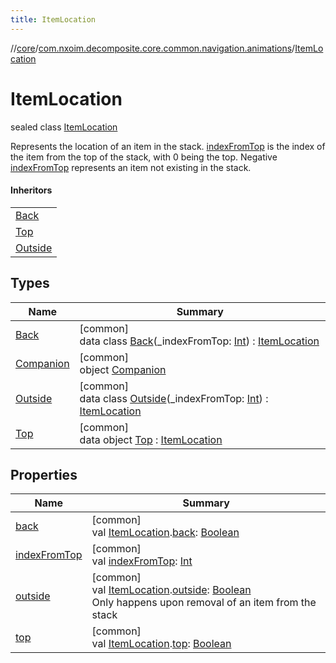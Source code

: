 ```yaml
---
title: ItemLocation
---
```

//[core](../../../index.html)/[com.nxoim.decomposite.core.common.navigation.animations](../index.html)/[ItemLocation](index.html)



# ItemLocation

sealed class [ItemLocation](index.html)

Represents the location of an item in the stack. [indexFromTop](index-from-top.html) is the index of the item from the top of the stack, with 0 being the top. Negative [indexFromTop](index-from-top.html) represents an item not existing in the stack.



#### Inheritors


| |
|---|
| [Back](-back/index.html) |
| [Top](-top/index.html) |
| [Outside](-outside/index.html) |


## Types


| Name | Summary |
|---|---|
| [Back](-back/index.html) | [common]<br>data class [Back](-back/index.html)(_indexFromTop: [Int](https://kotlinlang.org/api/latest/jvm/stdlib/kotlin/-int/index.html)) : [ItemLocation](index.html) |
| [Companion](-companion/index.html) | [common]<br>object [Companion](-companion/index.html) |
| [Outside](-outside/index.html) | [common]<br>data class [Outside](-outside/index.html)(_indexFromTop: [Int](https://kotlinlang.org/api/latest/jvm/stdlib/kotlin/-int/index.html)) : [ItemLocation](index.html) |
| [Top](-top/index.html) | [common]<br>data object [Top](-top/index.html) : [ItemLocation](index.html) |


## Properties


| Name | Summary |
|---|---|
| [back](-companion/back.html) | [common]<br>val [ItemLocation](index.html).[back](-companion/back.html): [Boolean](https://kotlinlang.org/api/latest/jvm/stdlib/kotlin/-boolean/index.html) |
| [indexFromTop](index-from-top.html) | [common]<br>val [indexFromTop](index-from-top.html): [Int](https://kotlinlang.org/api/latest/jvm/stdlib/kotlin/-int/index.html) |
| [outside](-companion/outside.html) | [common]<br>val [ItemLocation](index.html).[outside](-companion/outside.html): [Boolean](https://kotlinlang.org/api/latest/jvm/stdlib/kotlin/-boolean/index.html)<br>Only happens upon removal of an item from the stack |
| [top](-companion/top.html) | [common]<br>val [ItemLocation](index.html).[top](-companion/top.html): [Boolean](https://kotlinlang.org/api/latest/jvm/stdlib/kotlin/-boolean/index.html) |

